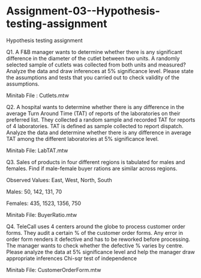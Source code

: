 # Assignment-03--Hypothesis-testing-assignment
Hypothesis testing assignment

Q1. A F&B manager wants to determine whether there is any significant difference in the diameter of the cutlet between two units. A randomly selected sample of cutlets was collected from both units and measured? Analyze the data and draw inferences at 5% significance level. Please state the assumptions and tests that you carried out to check validity of the assumptions.

Minitab File : Cutlets.mtw

Q2. A hospital wants to determine whether there is any difference in the average Turn Around Time (TAT) of reports of the laboratories on their preferred list. They collected a random sample and recorded TAT for reports of 4 laboratories. TAT is defined as sample collected to report dispatch.
Analyze the data and determine whether there is any difference in average TAT among the different laboratories at 5% significance level.
    
Minitab File: LabTAT.mtw

Q3. Sales of products in four different regions is tabulated for males and females. Find if male-female buyer rations are similar across regions.

Observed Values:	East,	West,	North,	South

Males:	            50, 	142,	 131,     70

Females:            435,	1523,   1356,    750

Minitab File: BuyerRatio.mtw

Q4. TeleCall uses 4 centers around the globe to process customer order forms. They audit a certain %  of the customer order forms. Any error in order form renders it defective and has to be reworked before processing.  The manager wants to check whether the defective %  varies by centre. Please analyze the data at 5% significance level and help the manager draw appropriate inferences
Chi-sqr test of independence

Minitab File: CustomerOrderForm.mtw


  
 




